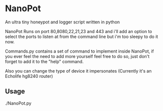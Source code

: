 # NanoPot
An ultra tiny honeypot and logger script written in python 

NanoPot Runs on port 80,8080,22,21,23 and 443 and i'll add an option to select the ports to listen at from the command line but i'm too sleepy to do it now.

Commands.py contains a set of command to implement inside NanoPot, if you ever feel the need to add more yourself feel free to do so, just don't forget to add it to the "help" command.

Also you can change the type of device it impersonates (Currently it's an Echolife hg8240 router)

## Usage
./NanoPot.py
